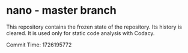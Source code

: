 # nano - master branch

This repository contains the frozen state of the repository.
Its history is cleared. It is used only for static code
analysis with Codacy.

Commit Time: 1726195772